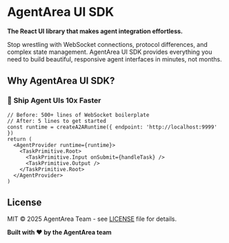 # AgentArea UI SDK

**The React UI library that makes agent integration effortless.**

Stop wrestling with WebSocket connections, protocol differences, and complex state management. AgentArea UI SDK provides everything you need to build beautiful, responsive agent interfaces in minutes, not months.

## Why AgentArea UI SDK?

### 🚀 **Ship Agent UIs 10x Faster**
```tsx
// Before: 500+ lines of WebSocket boilerplate
// After: 5 lines to get started
const runtime = createA2ARuntime({ endpoint: 'http://localhost:9999' })
return (
  <AgentProvider runtime={runtime}>
    <TaskPrimitive.Root>
      <TaskPrimitive.Input onSubmit={handleTask} />
      <TaskPrimitive.Output />
    </TaskPrimitive.Root>
  </AgentProvider>
)
```


## License

MIT © 2025 AgentArea Team - see [LICENSE](LICENSE) file for details.

**Built with ❤️ by the AgentArea team**
